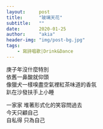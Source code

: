 ```yaml
---
layout:     post
title:      "玻璃天花"
subtitle:   ""
date:       2020-01-25
author:     "akia"
header-img: "img/post-bg.jpg"
tags:
    - 寫詩唱歌|Drink&Dance
---
```


庚子年沒什麼特別  
依舊一鼻酸就仰頭  
像獵犬一樣嗅盡空氣裡紅茶味道的香氛   
趴在沙發扶手上小睡  

一家家 堆著形式化的笑容問過去  
今天只顧自己  
自私得 只為自己  